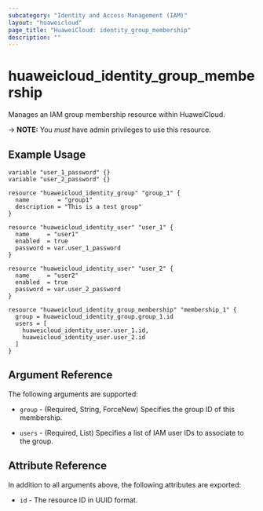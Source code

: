```yaml
---
subcategory: "Identity and Access Management (IAM)"
layout: "huaweicloud"
page_title: "HuaweiCloud: identity_group_membership"
description: ""
---
```


# huaweicloud_identity_group_membership

Manages an IAM group membership resource within HuaweiCloud.

-> **NOTE:** You *must* have admin privileges to use this resource.

## Example Usage

```hcl
variable "user_1_password" {}
variable "user_2_password" {}

resource "huaweicloud_identity_group" "group_1" {
  name        = "group1"
  description = "This is a test group"
}

resource "huaweicloud_identity_user" "user_1" {
  name     = "user1"
  enabled  = true
  password = var.user_1_password
}

resource "huaweicloud_identity_user" "user_2" {
  name     = "user2"
  enabled  = true
  password = var.user_2_password
}

resource "huaweicloud_identity_group_membership" "membership_1" {
  group = huaweicloud_identity_group.group_1.id
  users = [
    huaweicloud_identity_user.user_1.id,
    huaweicloud_identity_user.user_2.id
  ]
}
```

## Argument Reference

The following arguments are supported:

* `group` - (Required, String, ForceNew) Specifies the group ID of this membership.

* `users` - (Required, List) Specifies a list of IAM user IDs to associate to the group.

## Attribute Reference

In addition to all arguments above, the following attributes are exported:

* `id` - The resource ID in UUID format.
